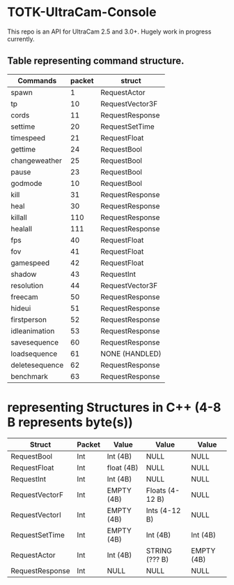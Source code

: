 # TOTK-UltraCam-Console
This repo is an API for UltraCam 2.5 and 3.0+. Hugely work in progress currently.



## Table representing command structure.

| Commands      | packet        | struct          |
| ------------- | ------------- | -------------   |
| spawn         | 1             | RequestActor    |
| tp            | 10            | RequestVector3F |
| cords         | 11            | RequestResponse |
| settime       | 20            | RequestSetTime  |
| timespeed     | 21            | RequestFloat    |
| gettime       | 24            | RequestBool     |
| changeweather | 25            | RequestBool     |
| pause         | 23            | RequestBool     |
| godmode       | 10            | RequestBool     |
| kill          | 31            | RequestResponse |
| heal          | 30            | RequestResponse |
| killall       | 110           | RequestResponse |
| healall       | 111           | RequestResponse |
| fps           | 40            | RequestFloat    |
| fov           | 41            | RequestFloat    |
| gamespeed     | 42            | RequestFloat    |
| shadow        | 43            | RequestInt      |
| resolution    | 44            | RequestVector3F |
| freecam       | 50            | RequestResponse |
| hideui        | 51            | RequestResponse |
| firstperson   | 52            | RequestResponse |
| idleanimation | 53            | RequestResponse |
| savesequence  | 60            | RequestResponse |
| loadsequence  | 61            | NONE (HANDLED)  |
| deletesequence| 62            | RequestResponse |
| benchmark     | 63            | RequestResponse |

# representing Structures in C++ (4-8 B represents byte(s))
| Struct         | Packet        | Value         | Value          | Value          |
| -------------  | ------------- | ------------- | -------------  | -------------  |
| RequestBool    | Int           | Int (4B)      | NULL           | NULL           |
| RequestFloat   | Int           | float (4B)    | NULL           | NULL           |
| RequestInt     | Int           | Int (4B)      | NULL           | NULL           |
| RequestVectorF | Int           | EMPTY (4B)    | Floats (4-12 B)| NULL           |
| RequestVectorI | Int           | EMPTY (4B)    | Ints (4-12 B)  | NULL           |
| RequestSetTime | Int           | EMPTY (4B)    | Int (4B)       | Int (4B)       |
| RequestActor   | Int           | Int (4B)      | STRING (??? B) | EMPTY (4B)     |
| RequestResponse| Int           | NULL          | NULL           | NULL           |